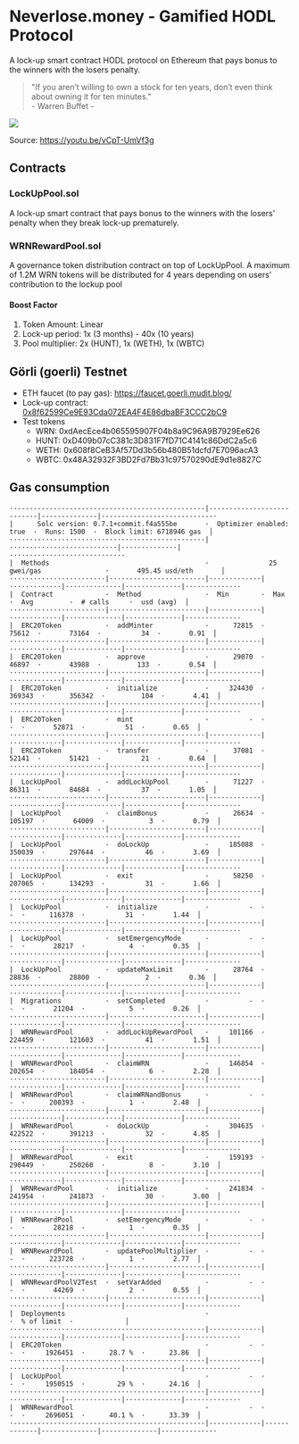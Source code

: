 # Neverlose.money - Gamified HODL Protocol
A lock-up smart contract HODL protocol on Ethereum that pays bonus to the winners with the losers penalty.

> "If you aren’t willing to own a stock for ten years, don’t even think about owning it for ten minutes."\
>\- Warren Buffet -

![](https://rukminim1.flixcart.com/image/832/832/j6v2ky80/poster/s/r/h/small-warren-buffett-motivational-quotes-value-investing-rule-no-original-imaex8tz68kyz2hf.jpeg)

Source: https://youtu.be/vCpT-UmVf3g

## Contracts
### LockUpPool.sol
A lock-up smart contract that pays bonus to the winners with the losers' penalty when they break lock-up prematurely.

### WRNRewardPool.sol
A governance token distribution contract on top of LockUpPool. A maximum of 1.2M WRN tokens will be distributed for 4 years depending on users' contribution to the lockup pool

#### Boost Factor
1. Token Amount: Linear
2. Lock-up period: 1x (3 months) - 40x (10 years)
3. Pool multiplier: 2x (HUNT), 1x (WETH), 1x (WBTC)

## Görli (goerli) Testnet
- ETH faucet (to pay gas): https://faucet.goerli.mudit.blog/
- Lock-up contract: [0x8f62599Ce9E93Cda072EA4F4E86dbaBF3CCC2bC9](https://goerli.etherscan.io/address/0x8f62599Ce9E93Cda072EA4F4E86dbaBF3CCC2bC9)
- Test tokens
  - WRN: 0xdAecEce4b065595907F04b8a9C96A9B7929Ee626
  - HUNT: 0xD409b07cC381c3D831F7fD71C4141c86DdC2a5c6
  - WETH: 0x608f8CeB3Af57Dd3b56b480B51dcfd7E7096acA3
  - WBTC: 0x48A32932F3BD2Fd7Bb31c97570290dE9d1e8827C

## Gas consumption
```
·------------------------------------------------|---------------------------|--------------|----------------------------·
|      Solc version: 0.7.1+commit.f4a555be       ·  Optimizer enabled: true  ·  Runs: 1500  ·  Block limit: 6718946 gas  │
·················································|···························|··············|·····························
|  Methods                                       ·               25 gwei/gas                ·       495.45 usd/eth       │
························|························|·············|·············|··············|··············|··············
|  Contract             ·  Method                ·  Min        ·  Max        ·  Avg         ·  # calls     ·  usd (avg)  │
························|························|·············|·············|··············|··············|··············
|  ERC20Token           ·  addMinter             ·      72815  ·      75612  ·       73164  ·          34  ·       0.91  │
························|························|·············|·············|··············|··············|··············
|  ERC20Token           ·  approve               ·      29070  ·      46897  ·       43988  ·         133  ·       0.54  │
························|························|·············|·············|··············|··············|··············
|  ERC20Token           ·  initialize            ·     324430  ·     369343  ·      356342  ·         104  ·       4.41  │
························|························|·············|·············|··············|··············|··············
|  ERC20Token           ·  mint                  ·          -  ·          -  ·       52871  ·          51  ·       0.65  │
························|························|·············|·············|··············|··············|··············
|  ERC20Token           ·  transfer              ·      37081  ·      52141  ·       51421  ·          21  ·       0.64  │
························|························|·············|·············|··············|··············|··············
|  LockUpPool           ·  addLockUpPool         ·      71227  ·      86311  ·       84684  ·          37  ·       1.05  │
························|························|·············|·············|··············|··············|··············
|  LockUpPool           ·  claimBonus            ·      26634  ·     105197  ·       64009  ·           3  ·       0.79  │
························|························|·············|·············|··············|··············|··············
|  LockUpPool           ·  doLockUp              ·     185088  ·     350039  ·      297644  ·          46  ·       3.69  │
························|························|·············|·············|··············|··············|··············
|  LockUpPool           ·  exit                  ·      58250  ·     207065  ·      134293  ·          31  ·       1.66  │
························|························|·············|·············|··············|··············|··············
|  LockUpPool           ·  initialize            ·          -  ·          -  ·      116378  ·          31  ·       1.44  │
························|························|·············|·············|··············|··············|··············
|  LockUpPool           ·  setEmergencyMode      ·          -  ·          -  ·       28217  ·           4  ·       0.35  │
························|························|·············|·············|··············|··············|··············
|  LockUpPool           ·  updateMaxLimit        ·      28764  ·      28836  ·       28800  ·           2  ·       0.36  │
························|························|·············|·············|··············|··············|··············
|  Migrations           ·  setCompleted          ·          -  ·          -  ·       21204  ·           5  ·       0.26  │
························|························|·············|·············|··············|··············|··············
|  WRNRewardPool        ·  addLockUpRewardPool   ·     101166  ·     224459  ·      121603  ·          41  ·       1.51  │
························|························|·············|·············|··············|··············|··············
|  WRNRewardPool        ·  claimWRN              ·     146854  ·     202654  ·      184054  ·           6  ·       2.28  │
························|························|·············|·············|··············|··············|··············
|  WRNRewardPool        ·  claimWRNandBonus      ·          -  ·          -  ·      200393  ·           1  ·       2.48  │
························|························|·············|·············|··············|··············|··············
|  WRNRewardPool        ·  doLockUp              ·     304635  ·     422522  ·      391213  ·          32  ·       4.85  │
························|························|·············|·············|··············|··············|··············
|  WRNRewardPool        ·  exit                  ·     159193  ·     290449  ·      250260  ·           8  ·       3.10  │
························|························|·············|·············|··············|··············|··············
|  WRNRewardPool        ·  initialize            ·     241834  ·     241954  ·      241873  ·          30  ·       3.00  │
························|························|·············|·············|··············|··············|··············
|  WRNRewardPool        ·  setEmergencyMode      ·          -  ·          -  ·       28218  ·           1  ·       0.35  │
························|························|·············|·············|··············|··············|··············
|  WRNRewardPool        ·  updatePoolMultiplier  ·          -  ·          -  ·      223728  ·           1  ·       2.77  │
························|························|·············|·············|··············|··············|··············
|  WRNRewardPoolV2Test  ·  setVarAdded           ·          -  ·          -  ·       44269  ·           2  ·       0.55  │
························|························|·············|·············|··············|··············|··············
|  Deployments                                   ·                                          ·  % of limit  ·             │
·················································|·············|·············|··············|··············|··············
|  ERC20Token                                    ·          -  ·          -  ·     1926451  ·      28.7 %  ·      23.86  │
·················································|·············|·············|··············|··············|··············
|  LockUpPool                                    ·          -  ·          -  ·     1950515  ·        29 %  ·      24.16  │
·················································|·············|·············|··············|··············|··············
|  WRNRewardPool                                 ·          -  ·          -  ·     2696051  ·      40.1 %  ·      33.39  │
·------------------------------------------------|-------------|-------------|--------------|--------------|-------------·
```
